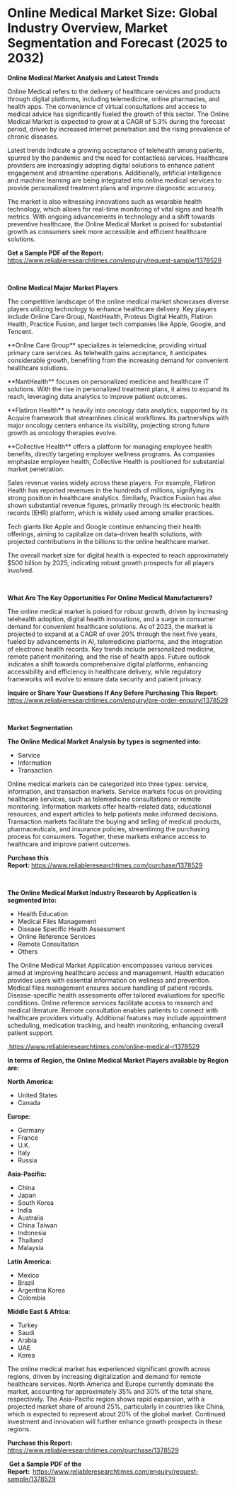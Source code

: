 <p><h1>Online Medical Market Size: Global Industry Overview, Market Segmentation and Forecast (2025 to 2032)</h1></p><p><strong>Online Medical Market Analysis and Latest Trends</strong></p>
<p><p>Online Medical refers to the delivery of healthcare services and products through digital platforms, including telemedicine, online pharmacies, and health apps. The convenience of virtual consultations and access to medical advice has significantly fueled the growth of this sector. The Online Medical Market is expected to grow at a CAGR of 5.3% during the forecast period, driven by increased internet penetration and the rising prevalence of chronic diseases. </p><p>Latest trends indicate a growing acceptance of telehealth among patients, spurred by the pandemic and the need for contactless services. Healthcare providers are increasingly adopting digital solutions to enhance patient engagement and streamline operations. Additionally, artificial intelligence and machine learning are being integrated into online medical services to provide personalized treatment plans and improve diagnostic accuracy.</p><p>The market is also witnessing innovations such as wearable health technology, which allows for real-time monitoring of vital signs and health metrics. With ongoing advancements in technology and a shift towards preventive healthcare, the Online Medical Market is poised for substantial growth as consumers seek more accessible and efficient healthcare solutions.</p></p>
<p><strong>Get a Sample PDF of the Report:&nbsp;</strong> <a href="https://www.reliableresearchtimes.com/enquiry/request-sample/1378529?utm_campaign=3381&utm_medium=2&utm_source=Github&utm_content=ia&utm_term=19042025&utm_id=online-medical">https://www.reliableresearchtimes.com/enquiry/request-sample/1378529</a></p>
<p>&nbsp;</p>
<p><strong>Online Medical Major Market Players</strong></p>
<p><p>The competitive landscape of the online medical market showcases diverse players utilizing technology to enhance healthcare delivery. Key players include Online Care Group, NantHealth, Proteus Digital Health, Flatiron Health, Practice Fusion, and larger tech companies like Apple, Google, and Tencent.</p><p>**Online Care Group** specializes in telemedicine, providing virtual primary care services. As telehealth gains acceptance, it anticipates considerable growth, benefiting from the increasing demand for convenient healthcare solutions.</p><p>**NantHealth** focuses on personalized medicine and healthcare IT solutions. With the rise in personalized treatment plans, it aims to expand its reach, leveraging data analytics to improve patient outcomes.</p><p>**Flatiron Health** is heavily into oncology data analytics, supported by its Acquire framework that streamlines clinical workflows. Its partnerships with major oncology centers enhance its visibility, projecting strong future growth as oncology therapies evolve.</p><p>**Collective Health** offers a platform for managing employee health benefits, directly targeting employer wellness programs. As companies emphasize employee health, Collective Health is positioned for substantial market penetration.</p><p>Sales revenue varies widely across these players. For example, Flatiron Health has reported revenues in the hundreds of millions, signifying its strong position in healthcare analytics. Similarly, Practice Fusion has also shown substantial revenue figures, primarily through its electronic health records (EHR) platform, which is widely used among smaller practices. </p><p>Tech giants like Apple and Google continue enhancing their health offerings, aiming to capitalize on data-driven health solutions, with projected contributions in the billions to the online healthcare market. </p><p>The overall market size for digital health is expected to reach approximately $500 billion by 2025, indicating robust growth prospects for all players involved.</p></p>
<p>&nbsp;</p>
<p><strong>What Are The Key Opportunities For Online Medical Manufacturers?</strong></p>
<p><p>The online medical market is poised for robust growth, driven by increasing telehealth adoption, digital health innovations, and a surge in consumer demand for convenient healthcare solutions. As of 2023, the market is projected to expand at a CAGR of over 20% through the next five years, fueled by advancements in AI, telemedicine platforms, and the integration of electronic health records. Key trends include personalized medicine, remote patient monitoring, and the rise of health apps. Future outlook indicates a shift towards comprehensive digital platforms, enhancing accessibility and efficiency in healthcare delivery, while regulatory frameworks will evolve to ensure data security and patient privacy.</p></p>
<p><strong>Inquire or Share Your Questions If Any Before Purchasing This Report:</strong> <a href="https://www.reliableresearchtimes.com/enquiry/pre-order-enquiry/1378529?utm_campaign=3381&utm_medium=2&utm_source=Github&utm_content=ia&utm_term=19042025&utm_id=online-medical">https://www.reliableresearchtimes.com/enquiry/pre-order-enquiry/1378529</a></p>
<p>&nbsp;</p>
<p><strong>Market Segmentation</strong></p>
<p><strong>The Online Medical Market Analysis by types is segmented into:</strong></p>
<p><ul><li>Service</li><li>Information</li><li>Transaction</li></ul></p>
<p><p>Online medical markets can be categorized into three types: service, information, and transaction markets. Service markets focus on providing healthcare services, such as telemedicine consultations or remote monitoring. Information markets offer health-related data, educational resources, and expert articles to help patients make informed decisions. Transaction markets facilitate the buying and selling of medical products, pharmaceuticals, and insurance policies, streamlining the purchasing process for consumers. Together, these markets enhance access to healthcare and improve patient outcomes.</p></p>
<p><strong>Purchase this Report:&nbsp;</strong><a href="https://www.reliableresearchtimes.com/purchase/1378529?utm_campaign=3381&utm_medium=2&utm_source=Github&utm_content=ia&utm_term=19042025&utm_id=online-medical">https://www.reliableresearchtimes.com/purchase/1378529</a></p>
<p>&nbsp;</p>
<p><strong>The Online Medical Market Industry Research by Application is segmented into:</strong></p>
<p><ul><li>Health Education</li><li>Medical Files Management</li><li>Disease Specific Health Assessment</li><li>Online Reference Services</li><li>Remote Consultation</li><li>Others</li></ul></p>
<p><p>The Online Medical Market Application encompasses various services aimed at improving healthcare access and management. Health education provides users with essential information on wellness and prevention. Medical files management ensures secure handling of patient records. Disease-specific health assessments offer tailored evaluations for specific conditions. Online reference services facilitate access to research and medical literature. Remote consultation enables patients to connect with healthcare providers virtually. Additional features may include appointment scheduling, medication tracking, and health monitoring, enhancing overall patient support.</p></p>
<p><a href="https://www.reliableresearchtimes.com/online-medical-r1378529?utm_campaign=3381&utm_medium=2&utm_source=Github&utm_content=ia&utm_term=19042025&utm_id=online-medical">&nbsp;https://www.reliableresearchtimes.com/online-medical-r1378529</a></p>
<p><strong>In terms of Region, the Online Medical Market Players available by Region are:</strong></p>
<p>
    <p> <strong> North America: </strong>
        <ul>
            <li>United States</li>
            <li>Canada</li>
        </ul>
        </p> 
    <p> <strong> Europe: </strong>
        <ul>
            <li>Germany</li>
            <li>France</li>
            <li>U.K.</li>
            <li>Italy</li>
            <li>Russia</li>
        </ul>
        </p> 
    <p> <strong> Asia-Pacific: </strong>
        <ul>
            <li>China</li>
            <li>Japan</li>
            <li>South Korea</li>
            <li>India</li>
            <li>Australia</li>
            <li>China Taiwan</li>
            <li>Indonesia</li>
            <li>Thailand</li>
            <li>Malaysia</li>
        </ul>
        </p> 
    <p> <strong> Latin America: </strong>
        <ul>
            <li>Mexico</li>
            <li>Brazil</li>
            <li>Argentina Korea</li>
            <li>Colombia</li>
        </ul>
        </p> 
    <p> <strong> Middle East & Africa: </strong>
        <ul>
            <li>Turkey</li>
            <li>Saudi</li>
            <li>Arabia</li>
            <li>UAE</li>
            <li>Korea</li>
        </ul>
    </p>
    </p>
<p><p>The online medical market has experienced significant growth across regions, driven by increasing digitalization and demand for remote healthcare services. North America and Europe currently dominate the market, accounting for approximately 35% and 30% of the total share, respectively. The Asia-Pacific region shows rapid expansion, with a projected market share of around 25%, particularly in countries like China, which is expected to represent about 20% of the global market. Continued investment and innovation will further enhance growth prospects in these regions.</p></p>
<p><strong>Purchase this Report: </strong><a href="https://www.reliableresearchtimes.com/purchase/1378529?utm_campaign=3381&utm_medium=2&utm_source=Github&utm_content=ia&utm_term=19042025&utm_id=online-medical">https://www.reliableresearchtimes.com/purchase/1378529</a></p>
<p>&nbsp;<strong>Get a Sample PDF of the Report:&nbsp;&nbsp;</strong><a href="https://www.reliableresearchtimes.com/enquiry/request-sample/1378529?utm_campaign=3381&utm_medium=2&utm_source=Github&utm_content=ia&utm_term=19042025&utm_id=online-medical">https://www.reliableresearchtimes.com/enquiry/request-sample/1378529</a></p>
<p><strong></strong></p>
<p><p></p><p></p><p></p></p>
